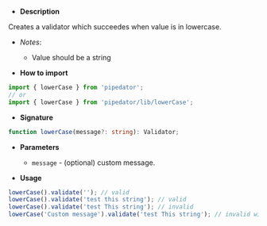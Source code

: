 - **Description**

Creates a validator which succeedes when value is in lowercase.

- *Notes*:
  - Value should be a string

- **How to import**

```typescript
import { lowerCase } from 'pipedator';
// or
import { lowerCase } from 'pipedator/lib/lowerCase';

```
- **Signature**

```typescript
function lowerCase(message?: string): Validator;
```
- **Parameters**
  - `message` - (optional) custom message.


- **Usage**

```typescript
lowerCase().validate(''); // valid
lowerCase().validate('test this string'); // valid
lowerCase().validate('test This string'); // invalid
lowerCase('Custom message').validate('test This string'); // invalid with 'Custom message'
```